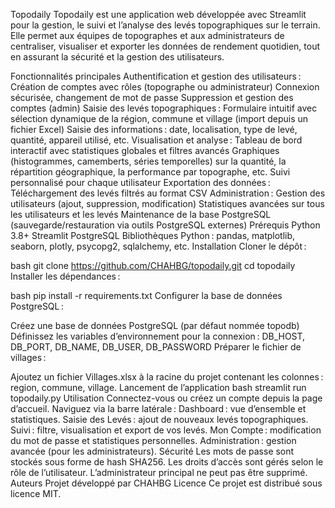 Topodaily
Topodaily est une application web développée avec Streamlit pour la gestion, le suivi et l’analyse des levés topographiques sur le terrain. Elle permet aux équipes de topographes et aux administrateurs de centraliser, visualiser et exporter les données de rendement quotidien, tout en assurant la sécurité et la gestion des utilisateurs.

Fonctionnalités principales
Authentification et gestion des utilisateurs :
Création de comptes avec rôles (topographe ou administrateur)
Connexion sécurisée, changement de mot de passe
Suppression et gestion des comptes (admin)
Saisie des levés topographiques :
Formulaire intuitif avec sélection dynamique de la région, commune et village (import depuis un fichier Excel)
Saisie des informations : date, localisation, type de levé, quantité, appareil utilisé, etc.
Visualisation et analyse :
Tableau de bord interactif avec statistiques globales et filtres avancés
Graphiques (histogrammes, camemberts, séries temporelles) sur la quantité, la répartition géographique, la performance par topographe, etc.
Suivi personnalisé pour chaque utilisateur
Exportation des données :
Téléchargement des levés filtrés au format CSV
Administration :
Gestion des utilisateurs (ajout, suppression, modification)
Statistiques avancées sur tous les utilisateurs et les levés
Maintenance de la base PostgreSQL (sauvegarde/restauration via outils PostgreSQL externes)
Prérequis
Python 3.8+
Streamlit
PostgreSQL
Bibliothèques Python : pandas, matplotlib, seaborn, plotly, psycopg2, sqlalchemy, etc.
Installation
Cloner le dépôt :

bash
git clone https://github.com/CHAHBG/topodaily.git
cd topodaily
Installer les dépendances :

bash
pip install -r requirements.txt
Configurer la base de données PostgreSQL :

Créez une base de données PostgreSQL (par défaut nommée topodb)
Définissez les variables d’environnement pour la connexion :
DB_HOST, DB_PORT, DB_NAME, DB_USER, DB_PASSWORD
Préparer le fichier de villages :

Ajoutez un fichier Villages.xlsx à la racine du projet contenant les colonnes : region, commune, village.
Lancement de l’application
bash
streamlit run topodaily.py
Utilisation
Connectez-vous ou créez un compte depuis la page d’accueil.
Naviguez via la barre latérale :
Dashboard : vue d’ensemble et statistiques.
Saisie des Levés : ajout de nouveaux levés topographiques.
Suivi : filtre, visualisation et export de vos levés.
Mon Compte : modification du mot de passe et statistiques personnelles.
Administration : gestion avancée (pour les administrateurs).
Sécurité
Les mots de passe sont stockés sous forme de hash SHA256.
Les droits d’accès sont gérés selon le rôle de l’utilisateur.
L’administrateur principal ne peut pas être supprimé.
Auteurs
Projet développé par CHAHBG
Licence
Ce projet est distribué sous licence MIT.
